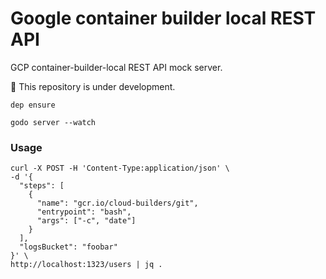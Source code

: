 # Google container builder local REST API

GCP container-builder-local REST API mock server.

🚧 This repository is under development.

```
dep ensure
```

```
godo server --watch
```

### Usage

```
curl -X POST -H 'Content-Type:application/json' \
-d '{
  "steps": [
    {
      "name": "gcr.io/cloud-builders/git",
      "entrypoint": "bash",
      "args": ["-c", "date"]
    }
  ],
  "logsBucket": "foobar"
}' \
http://localhost:1323/users | jq .
```
